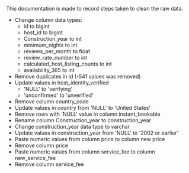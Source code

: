 This documentation is made to record steps taken to clean the raw data. 

* Change column data types:
	+ id to bigint
	+ host_id to bigint
	+ Construction_year to int
	+ minimum_nights to int
	+ reviews_per_month to float
	+ review_rate_number to int
	+ calculated_host_listing_counts to int
	+ availability_365 to int
* Remove duplicates in id (-541 values was removed) 
* Update values in host_identity_verified
	+ 'NULL' to 'verifying'
	+ 'unconfirmed' to 'unverified'
* Remove column country_code
* Update values in country from 'NULL' to 'United States'
* Remove rows with 'NULL' value in column instant_bookable
* Rename column Construction_year to construction_year
* Change construction_year data type to varchar
* Update values in construction_year from 'NULL' to '2002 or earlier'
* Paste numeric values from column price to column new price
* Remove column price
* Paste numeric values from column service_fee to column new_service_fee
* Remove column service_fee
